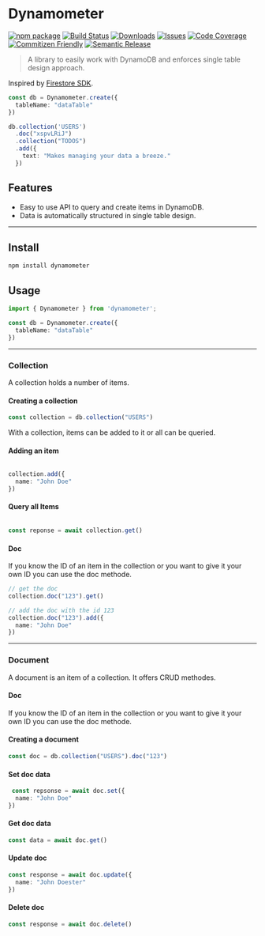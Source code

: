 # Dynamometer

[![npm package][npm-img]][npm-url]
[![Build Status][build-img]][build-url]
[![Downloads][downloads-img]][downloads-url]
[![Issues][issues-img]][issues-url]
[![Code Coverage][codecov-img]][codecov-url]
[![Commitizen Friendly][commitizen-img]][commitizen-url]
[![Semantic Release][semantic-release-img]][semantic-release-url]

> A library to easily work with DynamoDB and enforces single table design approach.


Inspired by [Firestore SDK](https://firebase.google.com/docs/firestore).

```ts
const db = Dynamometer.create({
  tableName: "dataTable"
})

db.collection('USERS')
  .doc("xspvLRiJ")
  .collection("TODOS")
  .add({
    text: "Makes managing your data a breeze."
  })

```

## Features

- Easy to use API to query and create items in DynamoDB.
- Data is automatically structured in single table design.

---

## Install

```bash
npm install dynamometer
```

## Usage

```ts
import { Dynamometer } from 'dynamometer';

const db = Dynamometer.create({
  tableName: "dataTable"
})
```

---

### Collection

A collection holds a number of items.

#### Creating a collection

```ts
const collection = db.collection("USERS")
```

With a collection, items can be added to it or all can be queried.

#### Adding  an item

```ts

collection.add({
  name: "John Doe"
})

```

#### Query all Items

```ts

const reponse = await collection.get()

```

#### Doc

If you know the ID of an item in the collection or you want to give it your own ID you can use the doc methode.

```ts
// get the doc
collection.doc("123").get()

// add the doc with the id 123
collection.doc("123").add({
  name: "John Doe"
})
```

---

### Document

A document is an item of a collection. It offers CRUD methodes.

#### Doc

If you know the ID of an item in the collection or you want to give it your own ID you can use the doc methode.

#### Creating a document

```ts
const doc = db.collection("USERS").doc("123")
```

#### Set doc data

```ts
 const repsonse = await doc.set({
  name: "John Doe"
})
```

#### Get doc data

```ts
const data = await doc.get()
```

#### Update doc

```ts
const response = await doc.update({
  name: "John Doester"
})
```

#### Delete doc

```ts
const response = await doc.delete()
```

[build-img]:https://github.com/AndreasCaldewei/dynamometer/actions/workflows/release.yml/badge.svg

[build-url]:https://github.com/AndreasCaldewei/dynamometer/actions/workflows/release.yml

[downloads-img]:https://img.shields.io/npm/dt/dynamometer

[downloads-url]:https://www.npmtrends.com/dynamometer

[npm-img]:https://img.shields.io/npm/v/dynamometer

[npm-url]:https://www.npmjs.com/package/dynamometer

[issues-img]:https://img.shields.io/github/issues/AndreasCaldewei/dynamometer

[issues-url]:https://github.com/AndreasCaldewei/dynamometer/issues

[codecov-img]:https://codecov.io/gh/AndreasCaldewei/dynamometer/branch/main/graph/badge.svg

[codecov-url]:https://codecov.io/gh/AndreasCaldewei/dynamometer

[semantic-release-img]:https://img.shields.io/badge/%20%20%F0%9F%93%A6%F0%9F%9A%80-semantic--release-e10079.svg

[semantic-release-url]:https://github.com/semantic-release/semantic-release

[commitizen-url]:http://commitizen.github.io/cz-cli/


[commitizen-img]:https://img.shields.io/badge/commitizen-friendly-brightgreen.svg


